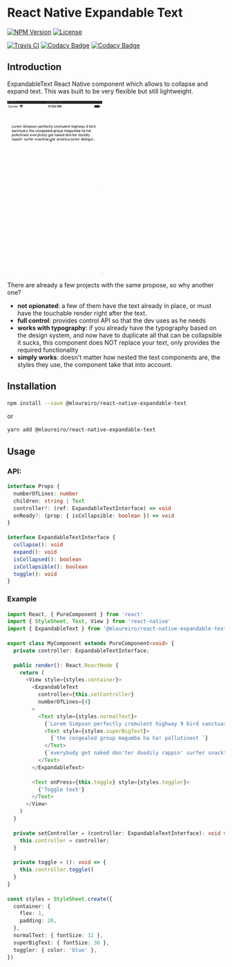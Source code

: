 # React Native Expandable Text

[![NPM Version](http://img.shields.io/npm/v/@mloureiro/react-native-expandable-text.svg?style=flat-square)](https://npmjs.com/package/react-native-expandable-text)
[![License](http://img.shields.io/npm/l/@mloureiro/react-native-expandable-text.svg?style=flat-square)](https://tldrlegal.com/license/-isc-license)

[![Travis CI](https://travis-ci.com/mloureiro/react-native-expandable-text.svg?branch=master)](https://travis-ci.com/mloureiro/react-native-expandable-text)
[![Codacy Badge](https://api.codacy.com/project/badge/Coverage/fc321bbba83d4ddab1031a825e09dbe4)](https://www.codacy.com/app/mloureiro.dev/react-native-expandable-text?utm_source=github.com&utm_medium=referral&utm_content=mloureiro/react-native-expandable-text&utm_campaign=Badge_Coverage)
[![Codacy Badge](https://api.codacy.com/project/badge/Grade/fc321bbba83d4ddab1031a825e09dbe4)](https://www.codacy.com/app/mloureiro.dev/react-native-expandable-text?utm_source=github.com&utm_medium=referral&utm_content=mloureiro/react-native-expandable-text&utm_campaign=Badge_Grade)

## Introduction

ExpandableText React Native component which allows to collapse and expand text. This was built to be very flexible but still lightweight.

<img src="./assets/readme-example.gif" alt="component at work example" height=400 />

There are already a few projects with the same propose, so why another one?

-   **not opionated**: a few of them have the text already in place, or must have the touchable render right after the text.
-   **full control**: provides control API so that the dev uses as he needs
-   **works with typography**: if you already have the typography based on the design system, and now have to duplicate all that can be collapsible it sucks, this component does NOT replace your text, only provides the required functionality
-   **simply works**: doesn't matter how nested the text components are, the styles they use, the component take that into account.

## Installation

```bash
npm install --save @mloureiro/react-native-expandable-text
```

or 

```bash
yarn add @mloureiro/react-native-expandable-text
```

## Usage

### API:

```typescript
interface Props {
  numberOfLines: number
  children: string | Text
  controller?: (ref: ExpandableTextInterface) => void
  onReady?: (prop: { isCollapsible: boolean }) => void
}

interface ExpandableTextInterface {
  collapse(): void
  expand(): void
  isCollapsed(): boolean
  isCollapsible(): boolean
  toggle(): void
}
```

### Example

```typescript jsx
import React, { PureComponent } from 'react'
import { StyleSheet, Text, View } from 'react-native'
import { ExpandableText } from '@mloureiro/react-native-expandable-text'

export class MyComponent extends PureComponent<void> {
  private controller: ExpandableTextInterface;

  public render(): React.ReactNode {
    return (
      <View style={styles.container}>
        <ExpandableText
          controller={this.setController}
          numberOfLines={4} 
        >
          <Text style={styles.normalText}>
            {`Lorem Simpson perfectly cromulent highway 9 bird sanctuary`}
            <Text style={styles.superBigText}>
              {`the congealed group magumba ha ha! pollutinest `}
            </Text>
            {`everybody get naked don'ter doodily rappin' surfer snacktacular america junior `}
          </Text>
        </ExpandableText>

        <Text onPress={this.toggle} style={styles.toggler}>
          {'Toggle text'}
        </Text>
      </View>
    )
  }
  
  private setController = (controller: ExpandableTextInterface): void => {
    this.controller = controller; 
  }
  
  private toggle = (): void => {
    this.controller.toggle()
  }
}

const styles = StyleSheet.create({
  container: {
    flex: 1,
    padding: 20,
  },
  normalText: { fontSize: 12 },
  superBigText: { fontSize: 36 },
  toggler: { color: 'blue' },
})
```
